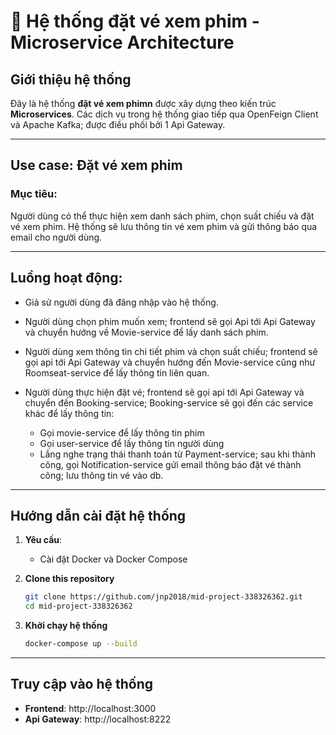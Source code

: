 # 🧩 Hệ thống đặt vé xem phim - Microservice Architecture

## Giới thiệu hệ thống
Đây là hệ thống **đặt vé xem phimn** được xây dựng theo kiến trúc **Microservices**. Các dịch vụ trong hệ thống giao tiếp qua OpenFeign Client và Apache Kafka; được điều phối bởi 1 Api Gateway.


---

## Use case: Đặt vé xem phim

### Mục tiêu:
Người dùng có thể thực hiện xem danh sách phim, chọn suất chiếu và đặt vé xem phim. Hệ thống sẽ lưu thông tin vé xem phim và gửi thông báo qua email cho người dùng.

---

## Luồng hoạt động:
- Giả sử người dùng đã đăng nhập vào hệ thống.
- Người dùng chọn phim muốn xem; frontend sẽ gọi Api tới Api Gateway và chuyển hướng về Movie-service để lấy danh sách phim.
- Người dùng xem thông tin chi tiết phim và chọn suất chiếu; frontend sẽ gọi api tới Api Gateway và chuyển hướng đến Movie-service cũng như Roomseat-service để lấy thông tin liên quan.
- Người dùng thực hiện đặt vé; frontend sẽ gọi api tới Api Gateway và chuyển đến Booking-service; Booking-service sẽ gọi đến các service khác để lấy thông tin:

  - Gọi movie-service để lấy thông tin phim
  - Gọi user-service để lấy thông tin người dùng
  - Lắng nghe trạng thái thanh toán từ Payment-service; sau khi thành công, gọi Notification-service gửi email thông báo đặt vé thành công; lưu thông tin vé vào db.

---

## Hướng dẫn cài đặt hệ thống
1. **Yêu cầu**:
   - Cài đặt Docker và Docker Compose
    
2. **Clone this repository**

   ```bash
   git clone https://github.com/jnp2018/mid-project-338326362.git
   cd mid-project-338326362
   ```
3. **Khởi chạy hệ thống**

   ```bash
   docker-compose up --build
   ```
---

## Truy cập vào hệ thống
- **Frontend**: http://localhost:3000
- **Api Gateway**: http://localhost:8222
